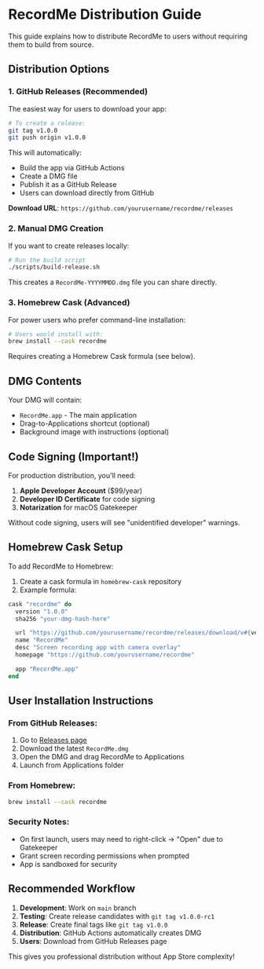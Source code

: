 # RecordMe Distribution Guide

This guide explains how to distribute RecordMe to users without requiring them to build from source.

## Distribution Options

### 1. **GitHub Releases (Recommended)**
The easiest way for users to download your app:

```bash
# To create a release:
git tag v1.0.0
git push origin v1.0.0
```

This will automatically:
- Build the app via GitHub Actions
- Create a DMG file
- Publish it as a GitHub Release
- Users can download directly from GitHub

**Download URL**: `https://github.com/yourusername/recordme/releases`

### 2. **Manual DMG Creation**
If you want to create releases locally:

```bash
# Run the build script
./scripts/build-release.sh
```

This creates a `RecordMe-YYYYMMDD.dmg` file you can share directly.

### 3. **Homebrew Cask (Advanced)**
For power users who prefer command-line installation:

```bash
# Users would install with:
brew install --cask recordme
```

Requires creating a Homebrew Cask formula (see below).

## DMG Contents

Your DMG will contain:
- `RecordMe.app` - The main application
- Drag-to-Applications shortcut (optional)
- Background image with instructions (optional)

## Code Signing (Important!)

For production distribution, you'll need:

1. **Apple Developer Account** ($99/year)
2. **Developer ID Certificate** for code signing
3. **Notarization** for macOS Gatekeeper

Without code signing, users will see "unidentified developer" warnings.

## Homebrew Cask Setup

To add RecordMe to Homebrew:

1. Create a cask formula in `homebrew-cask` repository
2. Example formula:

```ruby
cask "recordme" do
  version "1.0.0"
  sha256 "your-dmg-hash-here"

  url "https://github.com/yourusername/recordme/releases/download/v#{version}/RecordMe.dmg"
  name "RecordMe"
  desc "Screen recording app with camera overlay"
  homepage "https://github.com/yourusername/recordme"

  app "RecordMe.app"
end
```

## User Installation Instructions

### From GitHub Releases:
1. Go to [Releases page](https://github.com/yourusername/recordme/releases)
2. Download the latest `RecordMe.dmg`
3. Open the DMG and drag RecordMe to Applications
4. Launch from Applications folder

### From Homebrew:
```bash
brew install --cask recordme
```

### Security Notes:
- On first launch, users may need to right-click → "Open" due to Gatekeeper
- Grant screen recording permissions when prompted
- App is sandboxed for security

## Recommended Workflow

1. **Development**: Work on `main` branch
2. **Testing**: Create release candidates with `git tag v1.0.0-rc1`
3. **Release**: Create final tags like `git tag v1.0.0`
4. **Distribution**: GitHub Actions automatically creates DMG
5. **Users**: Download from GitHub Releases page

This gives you professional distribution without App Store complexity!